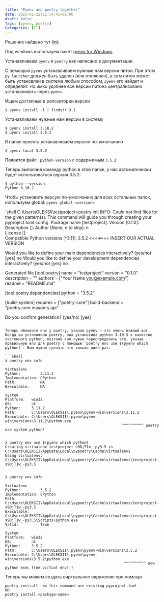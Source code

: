 ```yaml
---
title: "Pyenv and poetry together"
date: 2023-02-22T11:54:41+02:00
draft: false
Tags: [pyenv, poetry]
Categories: [IT]
---
```


Решение найдено тут [link](https://medium.com/macoclock/django-setup-in-2022-with-pyenv-poetry-on-macos-b0969830bec8)

Под windows используем пакет [pyenv for Windows](https://github.com/pyenv-win/pyenv-win).

Устанавливаем `pyenv` и `poetry` как написано в документации.

С помощью `pyenv` устанавливаем нужные нам версии питон. При этом `py launcher` *должен* быть удален (или отключен),
а сам питон может быть установлен в системе любым способом, `pyenv` его найдет и определит. Но имхо удобнее 
все версии питона централизовано устанавливать через `pyenv`.

Ищем достапные в репозитории версии 

```shell
$ pyenv install -l | findstr 3.1
```

Устанавливаем нужные нам версии в систему

```shell
$ pyenv install 3.10.2 
$ pyenv install 3.5.2
```
В папке проекта устанавливаем версию по-умолчанию

```shell
$ pyenv local 3.5.2
```
Появится файл `.python-version` c содержимым `3.5.2`

Теперь выполнив команду python в этой папке, у нас автоматически будет использоваться версия 3.5.2:

```shell
$ python --version
Python 3.10.2
```

Чтобы установить версую по-умолчанию для всех остальных папок, используем global: `pyenv global <version>`



`shell
C:\Users\OLEKSII\testproject>poetry init
INFO: Could not find files for the given pattern(s).
This command will guide you through creating your pyproject.toml config.
Package name [testproject]:
Version [0.1.0]:
Description []:
Author [None, n to skip]:  n                                                            
License []:                                                                             
Compatible Python versions [^3.11]:  3.5.2  <<<<==== INSERT OUR ACTUAL VERSION

Would you like to define your main dependencies interactively? (yes/no) [yes] no
Would you like to define your development dependencies interactively? (yes/no) [yes] no 

Generated file
[tool.poetry]
name = "testproject"
version = "0.1.0"
description = ""
authors = ["Your Name <you@example.com>"]                                               
readme = "README.md"

[tool.poetry.dependencies]
python = "3.5.2"



[build-system]
requires = ["poetry-core"]
build-backend = "poetry.core.masonry.api"

Do you confirm generation? (yes/no) [yes]
                                               
```

Теперь обновите env у poetry, указав pyenv — это очень важный шаг. Когда вы установили poetry, она установила python 3.10.5 в качестве системного python, поэтому вам нужно переопределить это, указав правильную env для poetry с помощью `poetry env use $(pyenv which python)`. Вам нужно сделать это только один раз.

```shell
λ poetry env info

Virtualenv
Python:         3.11.2
Implementation: CPython
Path:           NA
Executable:     NA

System
Platform:   win32
OS:         nt
Python:     3.11.2
Path:       C:\Users\OLEKSII\.pyenv\pyenv-win\versions\3.11.2
Executable: C:\Users\OLEKSII\.pyenv\pyenv-win\versions\3.11.2\python.exe
                                                     ^^^^^^^^^^ poetry use system python!


λ poetry env use $(pyenv which python)
Creating virtualenv testproject-s9DjT1w_-py3.5 in C:\Users\OLEKSII\AppData\Local\pypoetry\Cache\virtualenvs
Using virtualenv: C:\Users\OLEKSII\AppData\Local\pypoetry\Cache\virtualenvs\testproject-s9DjT1w_-py3.5


λ poetry env info

Virtualenv
Python:         3.5.2
Implementation: CPython
Path:           C:\Users\OLEKSII\AppData\Local\pypoetry\Cache\virtualenvs\testproject-s9DjT1w_-py3.5
Executable:     C:\Users\OLEKSII\AppData\Local\pypoetry\Cache\virtualenvs\testproject-s9DjT1w_-py3.5\Scripts\python.exe
Valid:          True

System
Platform:   win32
OS:         nt
Python:     3.5.2
Path:       C:\Users\OLEKSII\.pyenv\pyenv-win\versions\3.5.2
Executable: C:\Users\OLEKSII\.pyenv\pyenv-win\versions\3.5.2\python.exe
                                                      ^^^^^^^^^^ now python exec from virtual env!!! 

```
Теперь мы можем создать виртуальное окружение при помощи

```shell
poetry instrall  <= this command use existing pyproject.toml
OR
poetry install <package-name>
```

